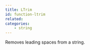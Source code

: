 ```yaml
---
title: LTrim
id: function-ltrim
related:
categories:
    - string
---
```


Removes leading spaces from a string.